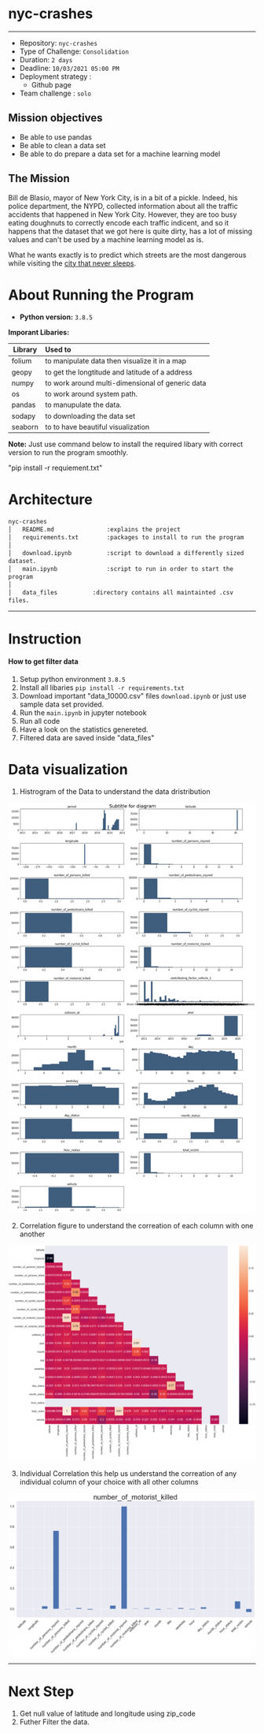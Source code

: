 # nyc-crashes

---


- Repository: `nyc-crashes`
- Type of Challenge: `Consolidation`
- Duration: `2 days`
- Deadline: `10/03/2021 05:00 PM`
- Deployment strategy :
  - Github page
- Team challenge : `solo`

## Mission objectives

- Be able to use pandas
- Be able to clean a data set
- Be able to do prepare a data set for a machine learning model

## The Mission

Bill de Blasio, mayor of New York City, is in a bit of a pickle. Indeed, his police department, the NYPD, collected information about all the traffic accidents that happened in New York City. 
However, they are too busy eating doughnuts to correctly encode each traffic indicent, and so it happens that the dataset that we got here is quite dirty, has a lot of missing values and can't be used by a machine learning model as is.

What he wants exactly is to predict which streets are the most dangerous while visiting the [city that never sleeps](https://en.wikipedia.org/wiki/The_City_That_Never_Sleeps).

# About Running the Program

* **Python version:** `3.8.5`

**Imporant Libaries:**

| Library       | Used to                                        |
| ------------- | :----------------------------------------------|
| folium	|to manipulate data then visualize it in a map   |
| geopy		|to get the longtitude and latitude of a address |
| numpy		|to work around multi-dimensional of generic data|
| os		|to work around system path.			 |
| pandas        |to manupulate the data.			 |
| sodapy        |to downloading the data set			 |
| seaborn       |to to have beautiful visualization 		 |

**Note:** Just use command below to install the required libary with correct version to run the program smoothly.

"pip install -r requiement.txt"

# Architecture

```
nyc-crashes
│   README.md               :explains the project
│   requirements.txt        :packages to install to run the program
│   
│   download.ipynb  	    :script to download a differently sized dataset.
│   main.ipynb              :script to run in order to start the program
│   
│   data_files 		    :directory contains all maintainted .csv files.

```

---
# Instruction
#### How to get filter data

1. Setup python environment  `3.8.5`
2. Install all libaries `pip install -r requirements.txt`
3. Download important "data_10000.csv" files `download.ipynb` or just use sample data set provided.
4. Run the `main.ipynb` in jupyter notebook
5. Run all code
6. Have a look on the statistics genereted.
7. Filtered data are saved inside "data_files"


# Data visualization

1. Histrogram of the Data to understand the data dristribution

![Histrogram](data_visualization/Histrogram.png)

2. Correlation figure to understand the correation of each column with one another

![Correlation](data_visualization/Correlation.png)

3. Individual Correlation this help us understand the correation of any individual column of your choice with all other columns

![IndividualCorrelation](data_visualization/Single_column_correlation.png)



---
# Next Step

1. Get null value of latitude and longitude using zip_code
2. Futher Filter the data.

